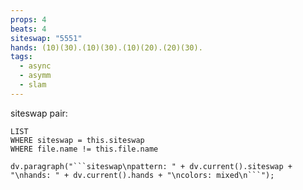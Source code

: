 ```yaml
---
props: 4
beats: 4
siteswap: "5551"
hands: (10)(30).(10)(30).(10)(20).(20)(30).
tags:
  - async
  - asymm
  - slam
---
```


siteswap pair:
```dataview
LIST
WHERE siteswap = this.siteswap
WHERE file.name != this.file.name
```
```dataviewjs
dv.paragraph("```siteswap\npattern: " + dv.current().siteswap + "\nhands: " + dv.current().hands + "\ncolors: mixed\n```");
```
